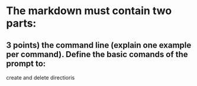 # The markdown must contain two parts:
## 3 points) the command line (explain one example per command). Define the basic comands of the prompt to:
 create and delete directioris 

